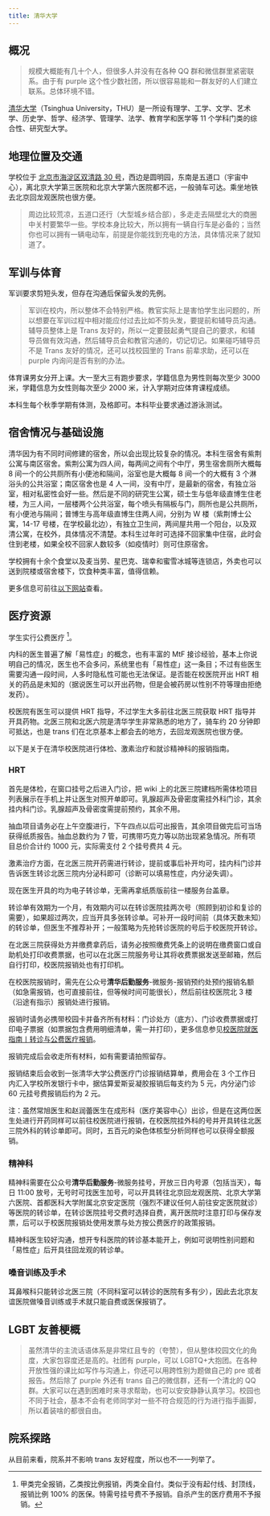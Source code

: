 ```yaml
---
title: 清华大学
---
```


## 概况

> 规模大概能有几十个人，但很多人并没有在各种 QQ 群和微信群里紧密联系。由于有 purple 这个性少数社团，所以很容易能和一群友好的人们建立联系。总体环境不错。

[清华大学](https://www.tsinghua.edu.cn)（Tsinghua University，THU）是一所设有理学、工学、文学、艺术学、历史学、哲学、经济学、管理学、法学、教育学和医学等 11 个学科门类的综合性、研究型大学。

## 地理位置及交通

学校位于 [北京市海淀区双清路 30 号](https://amap.com/place/B000A7BD6C)，西边是圆明园，东南是五道口（宇宙中心），离北京大学第三医院和北京大学第六医院都不远，一般骑车可达。乘坐地铁去北京回龙观医院也很方便。

> 周边比较荒凉，五道口还行（大型城乡结合部），多走走去隔壁北大的商圈中关村要繁华一些。学校本身比较大，所以拥有一辆自行车是必备的；当然你也可以拥有一辆电动车，前提是你能找到充电的方法，具体情况来了就知道了。

## 军训与体育

军训要求剪短头发，但存在沟通后保留头发的先例。

> 军训在校内，所以整体不会特别严格。教官实际上是害怕学生出问题的，所以想要在军训过程中相对能应付过去比如不剪头发，要提前和辅导员沟通。辅导员整体上是 Trans 友好的，所以一定要鼓起勇气提自己的要求，和辅导员做有效沟通，然后辅导员会和教官沟通的，切记切记。如果碰巧辅导员不是 Trans 友好的情况，还可以找校园里的 Trans 前辈求助，还可以在 purple 内询问是否有别的办法。

体育课男女分开上课。大一至大三有跑步要求，学籍信息为男性则每次至少 3000 米，学籍信息为女性则每次至少 2000 米，计入学期对应体育课程成绩。

本科生每个秋季学期有体测，及格即可。本科毕业要求通过游泳测试。

## 宿舍情况与基础设施

清华因为有不同时间修建的宿舍，所以会出现比较复杂的情况。本科生宿舍有紫荆公寓与南区宿舍。紫荆公寓为四人间，每两间之间有个中厅，男生宿舍厕所大概每 8 间一个的公共厕所有小便池和隔间，浴室也是大概每 8 间一个的大概有 3 个淋浴头的公共浴室；南区宿舍也是 4 人一间，没有中厅，是最新的宿舍，有独立浴室，相对私密性会好一些。然后是不同的研究生公寓，硕士生与低年级直博生住老楼，为三人间，一层楼两个公共浴室，每个喷头有隔板与门，厕所也是公共厕所，有小便池与隔间；普博生与高年级直博生住两人间，分别为 W 楼（紫荆博士公寓，14-17 号楼，在学校最北边），有独立卫生间，两间屋共用一个阳台，以及双清公寓，在校外，具体情况不清楚。本科生过年时可选择不回家集中住宿，此时会住到老楼，如果全校不回家人数较多（如疫情时）则可住原宿舍。

学校拥有十余个食堂以及麦当劳、星巴克、瑞幸和蜜雪冰城等连锁店，外卖也可以送到院楼或宿舍楼下，饮食种类丰富，值得信赖。

更多信息可前往[以下网站](https://yourschool.cc/thubook/)查看。

## 医疗资源

学生实行公费医疗 [^1]。

内科的医生普遍了解「易性症」的概念，也有丰富的 MtF 接诊经验，基本上你说明自己的情况，医生也不会多问，系统里也有「易性症」这一条目；不过有些医生需要沟通一段时间，人多时隐私性可能也无法保证。是否能在校医院开出 HRT 相关的药品是未知的（据说医生可以开出药物，但是会被药房以性别不符等理由拒绝发药）。

校医院有医生可以提供 HRT 指导，不过学生大多前往北医三院获取 HRT 指导并开具药物。北医三院和北医六院是清华学生非常熟悉的地方了，骑车约 20 分钟即可抵达，也是 trans 们在北京基本上都会去的地方，去回龙观医院也很方便。

以下是关于在清华校医院进行体检、激素治疗和就诊精神科的报销指南。

### HRT

首先是体检，在窗口挂号之后进入门诊，把 wiki 上的北医三院建档所需体检项目列表展示在手机上并让医生对照开单即可。乳腺超声及骨密度需挂外科门诊，其余挂内科门诊。乳腺超声及骨密度需提前预约，其余不用。

抽血项目请务必在上午空腹进行，下午四点以后可出报告，其余项目做完后可当场获得纸质报告。抽血总数约为 7 管，可携带巧克力等以防出现紧急情况。所有项目总价合计约 1000 元，实际需支付 2 个挂号费共 4 元。

激素治疗方面，在北医三院开药需进行转诊，提前或事后补开均可，挂内科门诊并告诉医生转诊北医三院内分泌科即可（诊断可以填易性症，内分泌失调）。

现在医生开具的均为电子转诊单，无需再拿纸质版前往一楼服务台盖章。

转诊单有效期为一个月，有效期内可以在转诊医院挂两次号（照顾到初诊和复诊的需要），如果超过两次，应当开具多张转诊单。可补开一段时间前（具体天数未知）的转诊单，但医生不推荐补开；一般策略为先抢转诊医院的号后于校医院开转诊。

在北医三院获得处方并缴费拿药后，请务必按照缴费凭条上的说明在缴费窗口或自助机处打印收费票据，也可以在北医三院服务号让其将收费票据发送至邮箱，然后自行打印，校医院报销处也有打印机。

在校医院报销时，需先在公众号**清华后勤服务**-微服务-报销预约处预约报销名额（如急需报销，也可直接前往，但等候时间可能很长），然后前往校医院北 3 楼（沿途有指示）报销处进行报销。

报销时请务必携带校园卡并备齐所有材料：门诊处方（底方）、门诊收费票据或打印电子票据（如票据包含费用明细清单，需一并打印），更多信息参见[校医院就医指南丨转诊与公费医疗报销](https://mp.weixin.qq.com/s/xNLOoYxrIFn9v1DNEAe2vA)。

报销完成后会收走所有材料，如有需要请拍照留存。

报销结束后会收到一张清华大学公费医疗门诊报销结算单，费用会在 3 个工作日内汇入学校所发银行卡中，据估算爱斯妥凝胶报销后每支约为 5 元，内分泌门诊 60 元挂号费报销后约为 2 元。

注：虽然常旭医生和赵润蕾医生在成形科（医疗美容中心）出诊，但是在这两位医生处进行开药同样可以前往校医院进行报销，在校医院挂外科的号并开具转往北医三院外科的转诊单即可。同时，五百元的染色体核型分析同样也可以获得全额报销。

### 精神科

精神科需要在公众号**清华后勤服务**-微服务挂号，开放三日内号源（包括当天），每日 11:00 放号，无号时可找医生加号，可以开具转往北京回龙观医院、北京大学第六医院、首都医科大学附属北京安定医院（强烈不建议任何人前往安定医院就诊）等医院的转诊单，在转诊医院挂号交费时选择自费，离开医院时注意打印与保存发票，后可以于校医院报销处使用发票与处方按公费医疗的政策报销。

精神科医生较好沟通，想开专科医院的转诊基本能开上，例如可说明性别问题和「易性症」后开具往回龙观的转诊单。

### 嗓音训练及手术

耳鼻喉科只能转诊北医三院（不同科室可以转诊的医院有多有少），因此去北京友谊医院做嗓音训练或手术就只能自费或医保报销了。

## LGBT 友善梗概

> 虽然清华的主流话语体系是非常红且专的（夸赞），但从整体校园文化的角度，大家包容度还是高的。社团有 purple，可以 LGBTQ+大抱团。在各种开放性强的课比如写作与沟通上，你还可以用跨性别为题做自己的 pre 或者报告。然后除了 purple 外还有 trans 自己的微信群，还有一个清北的 QQ 群。大家可以在遇到困难时来寻求帮助，也可以安安静静认真学习。校园也不同于社会，基本不会有老师同学对一些不符合规范的行为进行指手画脚，所以着装啥的都很自由。

## 院系探路

从目前来看，院系并不影响 trans 友好程度，所以也不一一列举了。

[^1]: 甲类完全报销，乙类按比例报销，丙类全自付。类似于没有起付线、封顶线，报销比例 100% 的医保。特需号挂号费不予报销。自杀产生的医疗费用不予报销。

